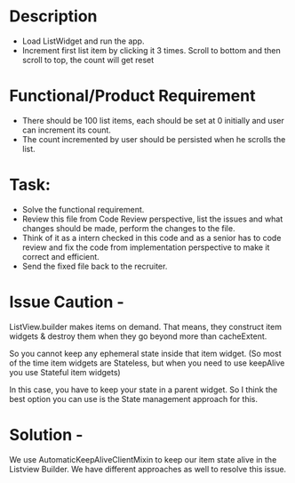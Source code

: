 # Description

- Load ListWidget and run the app.
- Increment first list item by clicking it 3 times. Scroll to bottom and then scroll to top, the
  count will get reset

# Functional/Product Requirement

- There should be 100 list items, each should be set at 0 initially and user can increment its
  count.
- The count incremented by user should be persisted when he scrolls the list.

# Task:

- Solve the functional requirement.
- Review this file from Code Review perspective, list the issues and what changes should be made,
  perform the changes to the file.
- Think of it as a intern checked in this code and as a senior has to code review and fix the code
  from implementation perspective to make it correct and efficient.
- Send the fixed file back to the recruiter.

# Issue Caution -

ListView.builder makes items on demand. That means, they construct item widgets & destroy them when they go beyond more than cacheExtent.

So you cannot keep any ephemeral state inside that item widget. (So most of the time item widgets are Stateless, but when you need to use keepAlive you use Stateful item widgets)

In this case, you have to keep your state in a parent widget. So I think the best option you can use is the State management approach for this.

# Solution -

We use AutomaticKeepAliveClientMixin to keep our item state alive in the Listview Builder. We have different approaches as well to resolve this issue.
